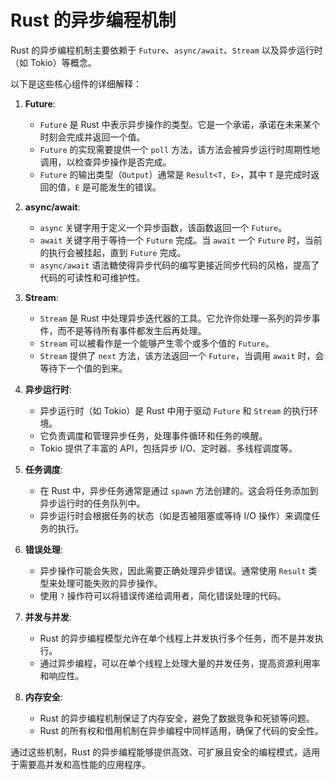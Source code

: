 # Rust 的异步编程机制

Rust 的异步编程机制主要依赖于 `Future`、`async/await`、`Stream` 以及异步运行时（如 Tokio）等概念。

以下是这些核心组件的详细解释：

1. **Future**:
   - `Future` 是 Rust 中表示异步操作的类型。它是一个承诺，承诺在未来某个时刻会完成并返回一个值。
   - `Future` 的实现需要提供一个 `poll` 方法，该方法会被异步运行时周期性地调用，以检查异步操作是否完成。
   - `Future` 的输出类型（`Output`）通常是 `Result<T, E>`，其中 `T` 是完成时返回的值，`E` 是可能发生的错误。

2. **async/await**:
   - `async` 关键字用于定义一个异步函数，该函数返回一个 `Future`。
   - `await` 关键字用于等待一个 `Future` 完成。当 `await` 一个 `Future` 时，当前的执行会被挂起，直到 `Future` 完成。
   - `async/await` 语法糖使得异步代码的编写更接近同步代码的风格，提高了代码的可读性和可维护性。

3. **Stream**:
   - `Stream` 是 Rust 中处理异步迭代器的工具。它允许你处理一系列的异步事件，而不是等待所有事件都发生后再处理。
   - `Stream` 可以被看作是一个能够产生零个或多个值的 `Future`。
   - `Stream` 提供了 `next` 方法，该方法返回一个 `Future`，当调用 `await` 时，会等待下一个值的到来。

4. **异步运行时**:
   - 异步运行时（如 Tokio）是 Rust 中用于驱动 `Future` 和 `Stream` 的执行环境。
   - 它负责调度和管理异步任务，处理事件循环和任务的唤醒。
   - Tokio 提供了丰富的 API，包括异步 I/O、定时器、多线程调度等。

5. **任务调度**:
   - 在 Rust 中，异步任务通常是通过 `spawn` 方法创建的。这会将任务添加到异步运行时的任务队列中。
   - 异步运行时会根据任务的状态（如是否被阻塞或等待 I/O 操作）来调度任务的执行。

6. **错误处理**:
   - 异步操作可能会失败，因此需要正确处理异步错误。通常使用 `Result` 类型来处理可能失败的异步操作。
   - 使用 `?` 操作符可以将错误传递给调用者，简化错误处理的代码。

7. **并发与并发**:
   - Rust 的异步编程模型允许在单个线程上并发执行多个任务，而不是并发执行。
   - 通过异步编程，可以在单个线程上处理大量的并发任务，提高资源利用率和响应性。

8. **内存安全**:
   - Rust 的异步编程机制保证了内存安全，避免了数据竞争和死锁等问题。
   - Rust 的所有权和借用机制在异步编程中同样适用，确保了代码的安全性。

通过这些机制，Rust 的异步编程能够提供高效、可扩展且安全的编程模式，适用于需要高并发和高性能的应用程序。
